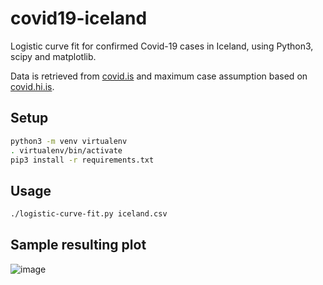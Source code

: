 # covid19-iceland


Logistic curve fit for confirmed Covid-19 cases in Iceland, using Python3, scipy and matplotlib. 

Data is retrieved from [covid.is](https://www.covid.is/tolulegar-upplysingar) and maximum case assumption based on [covid.hi.is](https://covid.hi.is).

Setup
--

````bash
python3 -m venv virtualenv
. virtualenv/bin/activate
pip3 install -r requirements.txt
````

Usage
---

```bash
./logistic-curve-fit.py iceland.csv
```

Sample resulting plot
---
![image](https://user-images.githubusercontent.com/38035/77252804-40e1a500-6c4e-11ea-9e74-87ba73d098dc.png)
